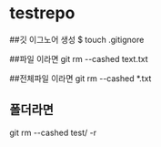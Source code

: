 # testrepo


##깃 이그노어 생성
$ touch .gitignore

##파일 이라면 
git rm --cashed text.txt

##전체파일 이라면
git rm --cashed *.txt

## 폴더라면
git rm --cashed test/ -r
